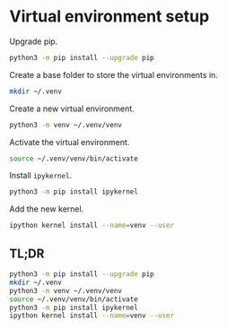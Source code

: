 # Virtual environment setup

Upgrade pip.

```bash
python3 -m pip install --upgrade pip
```

Create a base folder to store the virtual environments in.

```bash
mkdir ~/.venv
```

Create a new virtual environment.

```bash
python3 -m venv ~/.venv/venv
```

Activate the virtual environment.

```bash
source ~/.venv/venv/bin/activate
```

Install `ipykernel`.

```bash
python3 -m pip install ipykernel
```

Add the new kernel.

```bash
ipython kernel install --name=venv --user
```

## TL;DR

```bash
python3 -m pip install --upgrade pip
mkdir ~/.venv
python3 -m venv ~/.venv/venv
source ~/.venv/venv/bin/activate
python3 -m pip install ipykernel
ipython kernel install --name=venv --user
```

